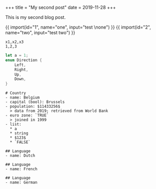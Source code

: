 +++
title = "My second post"
date = 2019-11-28
+++

This is my second blog post.

{{ import(id="1", name="one", input="test \none") }}
{{ import(id="2", name="two", input="test two") }}

```csvv
x1,x2,x3
1,2,3
```

```rust
let a = 1;
enum Direction {
    Left,
    Right,
    Up,
    Down,
}
```

```ream
# Country
- name: Belgium
- capital (bool): Brussels
- population: $11433256$
  > data from 2019; retrieved from World Bank
- euro zone: `TRUE`
  > joined in 1999
- list:
  * a
  * string
  * $123$
  * `FALSE`

## Language
- name: Dutch

## Language
- name: French

## Language
- name: German
```
